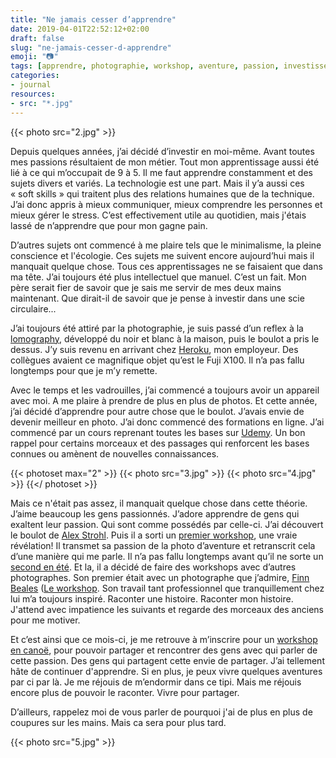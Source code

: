 ```yaml
---
title: "Ne jamais cesser d’apprendre"
date: 2019-04-01T22:52:12+02:00
draft: false
slug: "ne-jamais-cesser-d-apprendre"
emoji: "📷"
tags: [apprendre, photographie, workshop, aventure, passion, investissement, self-esteem, artisanat, creation, inspiration, changement]
categories:
- journal
resources:
- src: "*.jpg"
---
```


{{< photo src="2.jpg" >}}

Depuis quelques années, j’ai décidé d’investir en moi-même. Avant toutes mes passions résultaient de mon métier. Tout mon apprentissage aussi été lié à ce qui m’occupait de 9 à 5. Il me faut apprendre constamment et des sujets divers et variés. La technologie est une part. Mais il y’a aussi ces « soft skills » qui traitent plus des relations humaines que de la technique. J’ai donc appris à mieux communiquer, mieux comprendre les personnes et mieux gérer le stress. C’est effectivement utile au quotidien, mais j'étais lassé de n’apprendre que pour mon gagne pain.

D’autres sujets ont commencé à me plaire tels que le minimalisme, la pleine conscience et l'écologie. Ces sujets me suivent encore aujourd’hui mais il manquait quelque chose. Tous ces apprentissages ne se faisaient que dans ma tête. J’ai toujours été plus intellectuel que manuel. C’est un fait. Mon père serait fier de savoir que je sais me servir de mes deux mains maintenant. Que dirait-il de savoir que je pense à investir dans une scie circulaire...

J’ai toujours été attiré par la photographie, je suis passé d’un reflex à la [lomography](https://lomography.com), développé du noir et blanc à la maison, puis le boulot a pris le dessus. J’y suis revenu en arrivant chez [Heroku](https://heroku.com), mon employeur. Des collègues avaient ce magnifique objet qu’est le Fuji X100. Il n’a pas fallu longtemps pour que je m’y remette.

Avec le temps et les vadrouilles, j’ai commencé a toujours avoir un appareil avec moi. A me plaire à prendre de plus en plus de photos. Et cette année, j’ai décidé d’apprendre pour autre chose que le boulot. J’avais envie de devenir meilleur en photo. J’ai donc commencé des formations en ligne. J’ai commencé par un cours reprenant toutes les bases sur [Udemy](https://www.udemy.com/photography-masterclass-complete-guide-to-photography/). Un bon rappel pour certains morceaux et des passages qui renforcent les bases connues ou amènent de nouvelles connaissances.

{{< photoset max="2" >}}
  {{< photo src="3.jpg" >}}
  {{< photo src="4.jpg" >}}
{{</ photoset >}}


Mais ce n'était pas assez, il manquait quelque chose dans cette théorie. J’aime beaucoup les gens passionnés. J’adore apprendre de gens qui exaltent leur passion. Qui sont comme possédés par celle-ci. J’ai découvert le boulot de [Alex Strohl](http://www.alexstrohl.com). Puis il a sorti un [premier workshop](https://workshop.alexstrohl.com), une vraie révélation! Il transmet sa passion de la photo d’aventure et retranscrit cela d’une manière qui me parle. Il n’a pas fallu longtemps avant qu’il ne sorte un [second en été](http://summer.alexstrohl.com). Et la, il a décidé de faire des workshops avec d’autres photographes. Son premier était avec un photographe que j’admire, [Finn Beales](https://www.madebyfinn.com) ([Le workshop](https://finnxstrohl.com). Son travail tant professionnel que tranquillement chez lui m’a toujours inspiré. Raconter une histoire. Raconter mon histoire. J'attend avec impatience les suivants et regarde des morceaux des anciens pour me motiver.

Et c’est ainsi que ce mois-ci, je me retrouve à m’inscrire pour un [workshop en canoë](http://workshops.captainyvon.fr/workshops/workshop-photo-aventure-canoe-et-bivouac-sur-la-loire/), pour pouvoir partager et rencontrer des gens avec qui parler de cette passion. Des gens qui partagent cette envie de partager. J’ai tellement hâte de continuer d'apprendre. Si en plus, je peux vivre quelques aventures par ci par là. Je me réjouis de m’endormir dans ce tipi. Mais me réjouis encore plus de pouvoir le raconter. Vivre pour partager.

D’ailleurs, rappelez moi de vous parler de pourquoi j'ai de plus en plus de coupures sur les mains. Mais ca sera pour plus tard.

{{< photo src="5.jpg" >}}
